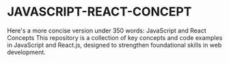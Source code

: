 # JAVASCRIPT-REACT-CONCEPT
 Here's a more concise version under 350 words:  JavaScript and React Concepts This repository is a collection of key concepts and code examples in JavaScript and React.js, designed to strengthen foundational skills in web development.
